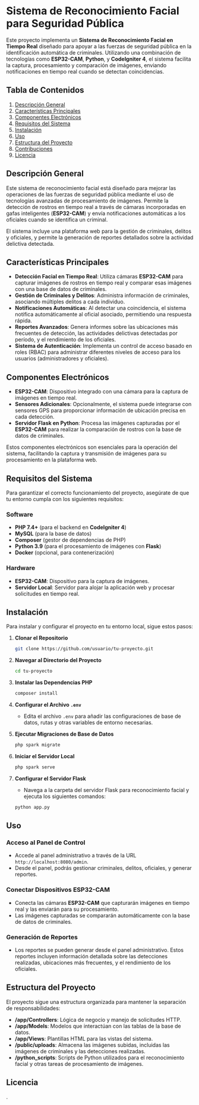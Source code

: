 # **Sistema de Reconocimiento Facial para Seguridad Pública**

Este proyecto implementa un **Sistema de Reconocimiento Facial en Tiempo Real** diseñado para apoyar a las fuerzas de seguridad pública en la identificación automática de criminales. Utilizando una combinación de tecnologías como **ESP32-CAM**, **Python**, y **CodeIgniter 4**, el sistema facilita la captura, procesamiento y comparación de imágenes, enviando notificaciones en tiempo real cuando se detectan coincidencias.

## **Tabla de Contenidos**
1. [Descripción General](#descripción-general)
2. [Características Principales](#características-principales)
3. [Componentes Electrónicos](#componentes-electrónicos)
4. [Requisitos del Sistema](#requisitos-del-sistema)
5. [Instalación](#instalación)
6. [Uso](#uso)
7. [Estructura del Proyecto](#estructura-del-proyecto)
8. [Contribuciones](#contribuciones)
9. [Licencia](#licencia)

## **Descripción General**

Este sistema de reconocimiento facial está diseñado para mejorar las operaciones de las fuerzas de seguridad pública mediante el uso de tecnologías avanzadas de procesamiento de imágenes. Permite la detección de rostros en tiempo real a través de cámaras incorporadas en gafas inteligentes (**ESP32-CAM**) y envía notificaciones automáticas a los oficiales cuando se identifica un criminal.

El sistema incluye una plataforma web para la gestión de criminales, delitos y oficiales, y permite la generación de reportes detallados sobre la actividad delictiva detectada.

## **Características Principales**

- **Detección Facial en Tiempo Real**: Utiliza cámaras **ESP32-CAM** para capturar imágenes de rostros en tiempo real y comparar esas imágenes con una base de datos de criminales.
- **Gestión de Criminales y Delitos**: Administra información de criminales, asociando múltiples delitos a cada individuo.
- **Notificaciones Automáticas**: Al detectar una coincidencia, el sistema notifica automáticamente al oficial asociado, permitiendo una respuesta rápida.
- **Reportes Avanzados**: Genera informes sobre las ubicaciones más frecuentes de detección, las actividades delictivas detectadas por período, y el rendimiento de los oficiales.
- **Sistema de Autenticación**: Implementa un control de acceso basado en roles (RBAC) para administrar diferentes niveles de acceso para los usuarios (administradores y oficiales).

## **Componentes Electrónicos**

- **ESP32-CAM**: Dispositivo integrado con una cámara para la captura de imágenes en tiempo real.
- **Sensores Adicionales**: Opcionalmente, el sistema puede integrarse con sensores GPS para proporcionar información de ubicación precisa en cada detección.
- **Servidor Flask en Python**: Procesa las imágenes capturadas por el **ESP32-CAM** para realizar la comparación de rostros con la base de datos de criminales.

Estos componentes electrónicos son esenciales para la operación del sistema, facilitando la captura y transmisión de imágenes para su procesamiento en la plataforma web.

## **Requisitos del Sistema**

Para garantizar el correcto funcionamiento del proyecto, asegúrate de que tu entorno cumpla con los siguientes requisitos:

### **Software**
- **PHP 7.4+** (para el backend en **CodeIgniter 4**)
- **MySQL** (para la base de datos)
- **Composer** (gestor de dependencias de PHP)
- **Python 3.9** (para el procesamiento de imágenes con **Flask**)
- **Docker** (opcional, para contenerización)

### **Hardware**
- **ESP32-CAM**: Dispositivo para la captura de imágenes.
- **Servidor Local**: Servidor para alojar la aplicación web y procesar solicitudes en tiempo real.

## **Instalación**

Para instalar y configurar el proyecto en tu entorno local, sigue estos pasos:

1. **Clonar el Repositorio**
    ```bash
    git clone https://github.com/usuario/tu-proyecto.git
    ```
2. **Navegar al Directorio del Proyecto**
    ```bash
    cd tu-proyecto
    ```
3. **Instalar las Dependencias PHP**
    ```bash
    composer install
    ```
4. **Configurar el Archivo `.env`**
    - Edita el archivo `.env` para añadir las configuraciones de base de datos, rutas y otras variables de entorno necesarias.

5. **Ejecutar Migraciones de Base de Datos**
    ```bash
    php spark migrate
    ```

6. **Iniciar el Servidor Local**
    ```bash
    php spark serve
    ```

7. **Configurar el Servidor Flask**
    - Navega a la carpeta del servidor Flask para reconocimiento facial y ejecuta los siguientes comandos:
    ```bash
    python app.py
    ```

## **Uso**

### **Acceso al Panel de Control**
- Accede al panel administrativo a través de la URL `http://localhost:8080/admin`. 
- Desde el panel, podrás gestionar criminales, delitos, oficiales, y generar reportes.

### **Conectar Dispositivos ESP32-CAM**
- Conecta las cámaras **ESP32-CAM** que capturarán imágenes en tiempo real y las enviarán para su procesamiento.
- Las imágenes capturadas se compararán automáticamente con la base de datos de criminales.

### **Generación de Reportes**
- Los reportes se pueden generar desde el panel administrativo. Estos reportes incluyen información detallada sobre las detecciones realizadas, ubicaciones más frecuentes, y el rendimiento de los oficiales.

## **Estructura del Proyecto**

El proyecto sigue una estructura organizada para mantener la separación de responsabilidades:

- **/app/Controllers**: Lógica de negocio y manejo de solicitudes HTTP.
- **/app/Models**: Modelos que interactúan con las tablas de la base de datos.
- **/app/Views**: Plantillas HTML para las vistas del sistema.
- **/public/uploads**: Almacena las imágenes subidas, incluidas las imágenes de criminales y las detecciones realizadas.
- **/python_scripts**: Scripts de Python utilizados para el reconocimiento facial y otras tareas de procesamiento de imágenes.



## **Licencia**

.
